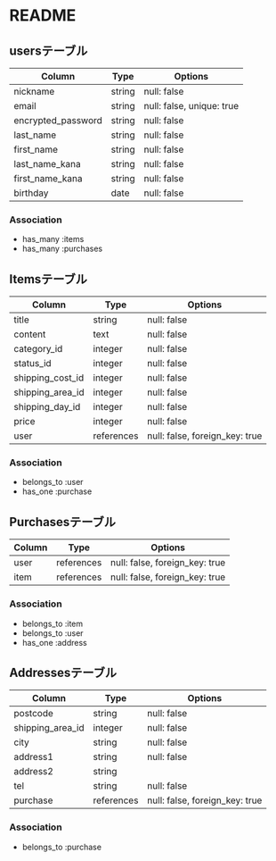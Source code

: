 # README
## usersテーブル
| Column              | Type       | Options                        |
| ------------        | ---------- | ------------------------------ |
| nickname            | string     | null: false                    |
| email               | string     | null: false, unique: true      |
| encrypted_password  | string     | null: false                    |
| last_name           | string     | null: false                    |
| first_name          | string     | null: false                    |
| last_name_kana      | string     | null: false                    |
| first_name_kana     | string     | null: false                    |
| birthday            | date       | null: false                    |

### Association
- has_many :items
- has_many :purchases

## Itemsテーブル
| Column              | Type       | Options                        |
| ------------        | ---------- | ------------------------------ |
| title               | string     | null: false                    |
| content             | text       | null: false                    |
| category_id         | integer    | null: false                    |
| status_id           | integer    | null: false                    |
| shipping_cost_id    | integer    | null: false                    |
| shipping_area_id    | integer    | null: false                    |
| shipping_day_id     | integer    | null: false                    |
| price               | integer    | null: false                    |
| user                | references | null: false, foreign_key: true |

### Association
- belongs_to :user
- has_one :purchase

## Purchasesテーブル
| Column              | Type       | Options                        |
| ------------        | ---------- | ------------------------------ |
| user                | references | null: false, foreign_key: true |
| item                | references | null: false, foreign_key: true |

### Association
- belongs_to :item
- belongs_to :user
- has_one :address

## Addressesテーブル
| Column              | Type       | Options                        |
| ------------        | ---------- | ------------------------------ |
| postcode            | string     | null: false                    |
| shipping_area_id    | integer    | null: false                    |
| city                | string     | null: false                    |
| address1            | string     | null: false                    |
| address2            | string     |                                |
| tel                 | string     | null: false                    |
| purchase            | references | null: false, foreign_key: true |

### Association
- belongs_to :purchase